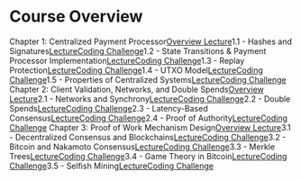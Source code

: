 # Course Overview


Chapter 1: Centralized Payment Processor[Overview Lecture](https://cryptoeconomics.study/docs/en/ch1/)1.1 - Hashes and Signatures[Lecture](https://cryptoeconomics.study/docs/en/sync/1.1-lecture)[Coding Challenge](https://cryptoeconomics.study/docs/en/sync/1.1-code-challenge)1.2 - State Transitions & Payment Processor Implementation[Lecture](https://cryptoeconomics.study/docs/en/sync/1.2-lecture)[Coding Challenge](https://cryptoeconomics.study/docs/en/sync/1.2-code-challenge)1.3 - Replay Protection[Lecture](https://cryptoeconomics.study/docs/en/sync/1.3-lecture)[Coding Challenge](https://cryptoeconomics.study/docs/en/sync/1.3-code-challenge)1.4 - UTXO Model[Lecture](https://cryptoeconomics.study/docs/en/sync/1.4-lecture)[Coding Challenge](https://cryptoeconomics.study/docs/en/sync/1.4-code-challenge)1.5 - Properties of Centralized Systems[Lecture](https://cryptoeconomics.study/docs/en/sync/1.5-lecture)[Coding Challenge](https://cryptoeconomics.study/docs/en/sync/1.5-code-challenge)
Chapter 2: Client Validation, Networks, and Double Spends[Overview Lecture](https://cryptoeconomics.study/docs/en/ch2)2.1 - Networks and Synchrony[Lecture](https://cryptoeconomics.study/docs/en/sync/2.1-lecture)[Coding Challenge](https://cryptoeconomics.study/docs/en/sync/2.1-code-challenge)2.2 - Double Spends[Lecture](https://cryptoeconomics.study/docs/en/sync/2.2-lecture)[Coding Challenge](https://cryptoeconomics.study/docs/en/sync/2.2-code-challenge)2.3 - Latency-Based Consensus[Lecture](https://cryptoeconomics.study/docs/en/sync/2.3-lecture)[Coding Challenge](https://cryptoeconomics.study/docs/en/sync/2.3-code-challenge)2.4 - Proof of Authority[Lecture](https://cryptoeconomics.study/docs/en/sync/2.4-lecture)[Coding Challenge](https://cryptoeconomics.study/docs/en/sync/2.4-code-challenge)
Chapter 3: Proof of Work Mechanism Design[Overview Lecture](https://cryptoeconomics.study/docs/en/ch3)3.1 - Decentralized Consensus and Blockchains[Lecture](https://cryptoeconomics.study/docs/en/sync/3.1-lecture)[Coding Challenge](https://cryptoeconomics.study/docs/en/sync/3.1-code-challenge)3.2 - Bitcoin and Nakamoto Consensus[Lecture](https://cryptoeconomics.study/docs/en/sync/3.2-lecture)[Coding Challenge](https://cryptoeconomics.study/docs/en/sync/3.2-code-challenge)3.3 - Merkle Trees[Lecture](https://cryptoeconomics.study/docs/en/sync/3.3-lecture)[Coding Challenge](https://cryptoeconomics.study/docs/en/sync/3.3-code-challenge)3.4 - Game Theory in Bitcoin[Lecture](https://cryptoeconomics.study/docs/en/sync/3.4-lecture)[Coding Challenge](https://cryptoeconomics.study/docs/en/sync/3.4-code-challenge)3.5 - Selfish Mining[Lecture](https://cryptoeconomics.study/docs/en/sync/3.5-lecture)[Coding Challenge](https://cryptoeconomics.study/docs/en/sync/3.5-code-challenge)